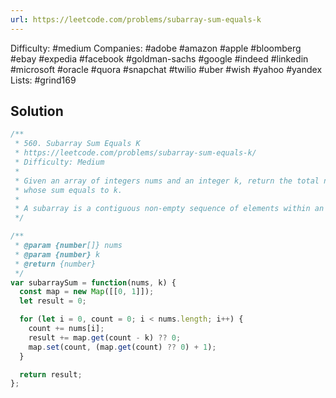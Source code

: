 ```yaml
---
url: https://leetcode.com/problems/subarray-sum-equals-k
---
```


Difficulty: #medium
Companies: #adobe #amazon #apple #bloomberg #ebay #expedia #facebook #goldman-sachs #google #indeed #linkedin #microsoft #oracle #quora #snapchat #twilio #uber #wish #yahoo #yandex
Lists: #grind169

## Solution

```javascript
/**
 * 560. Subarray Sum Equals K
 * https://leetcode.com/problems/subarray-sum-equals-k/
 * Difficulty: Medium
 *
 * Given an array of integers nums and an integer k, return the total number of subarrays
 * whose sum equals to k.
 *
 * A subarray is a contiguous non-empty sequence of elements within an array.
 */

/**
 * @param {number[]} nums
 * @param {number} k
 * @return {number}
 */
var subarraySum = function(nums, k) {
  const map = new Map([[0, 1]]);
  let result = 0;

  for (let i = 0, count = 0; i < nums.length; i++) {
    count += nums[i];
    result += map.get(count - k) ?? 0;
    map.set(count, (map.get(count) ?? 0) + 1);
  }

  return result;
};

```
